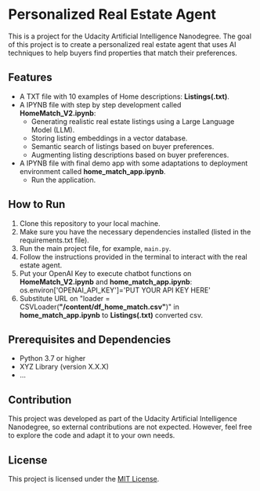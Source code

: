 # Personalized Real Estate Agent

This is a project for the Udacity Artificial Intelligence Nanodegree. The goal of this project is to create a personalized real estate agent that uses AI techniques to help buyers find properties that match their preferences.

## Features
- A TXT file with 10 examples of Home descriptions: **Listings(.txt)**.
- A IPYNB file with step by step development called **HomeMatch_V2.ipynb**:
  - Generating realistic real estate listings using a Large Language Model (LLM).
  - Storing listing embeddings in a vector database.
  - Semantic search of listings based on buyer preferences.
  - Augmenting listing descriptions based on buyer preferences.
- A IPYNB file with final demo app with some adaptations to deployment environment called **home_match_app.ipynb**.
  - Run the application.  

## How to Run

1. Clone this repository to your local machine.
2. Make sure you have the necessary dependencies installed (listed in the requirements.txt file).
3. Run the main project file, for example, `main.py`.
4. Follow the instructions provided in the terminal to interact with the real estate agent.
5. Put your OpenAI Key to execute chatbot functions on **HomeMatch_V2.ipynb** and **home_match_app.ipynb**: os.environ['OPENAI_API_KEY']='PUT YOUR API KEY HERE'
6. Substitute URL on "loader = CSVLoader(**"/content/df_home_match.csv"**)" in **home_match_app.ipynb** to **Listings(.txt)** converted csv.

## Prerequisites and Dependencies

- Python 3.7 or higher
- XYZ Library (version X.X.X)
- ...

## Contribution

This project was developed as part of the Udacity Artificial Intelligence Nanodegree, so external contributions are not expected. However, feel free to explore the code and adapt it to your own needs.

## License

This project is licensed under the [MIT License](https://opensource.org/licenses/MIT).
